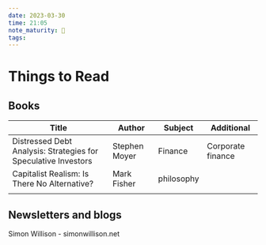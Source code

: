 ```yaml
---
date: 2023-03-30
time: 21:05
note_maturity: 🌱
tags: 
---
```


# Things to Read

## Books 
| Title | Author | Subject | Additional |
| ---- | ---- | ---- | ---- |
| Distressed Debt Analysis: Strategies for Speculative Investors | Stephen Moyer | Finance | Corporate finance |
| Capitalist Realism: Is There No Alternative? | Mark Fisher | philosophy |  |
|  |  |  |  |


## Newsletters and blogs

Simon Willison - simonwillison.net


